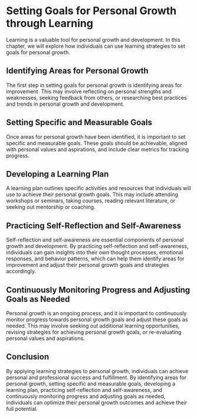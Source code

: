 Setting Goals for Personal Growth through Learning
==============================================================================================================

Learning is a valuable tool for personal growth and development. In this chapter, we will explore how individuals can use learning strategies to set goals for personal growth.

Identifying Areas for Personal Growth
-------------------------------------

The first step in setting goals for personal growth is identifying areas for improvement. This may involve reflecting on personal strengths and weaknesses, seeking feedback from others, or researching best practices and trends in personal growth and development.

Setting Specific and Measurable Goals
-------------------------------------

Once areas for personal growth have been identified, it is important to set specific and measurable goals. These goals should be achievable, aligned with personal values and aspirations, and include clear metrics for tracking progress.

Developing a Learning Plan
--------------------------

A learning plan outlines specific activities and resources that individuals will use to achieve their personal growth goals. This may include attending workshops or seminars, taking courses, reading relevant literature, or seeking out mentorship or coaching.

Practicing Self-Reflection and Self-Awareness
---------------------------------------------

Self-reflection and self-awareness are essential components of personal growth and development. By practicing self-reflection and self-awareness, individuals can gain insights into their own thought processes, emotional responses, and behavior patterns, which can help them identify areas for improvement and adjust their personal growth goals and strategies accordingly.

Continuously Monitoring Progress and Adjusting Goals as Needed
--------------------------------------------------------------

Personal growth is an ongoing process, and it is important to continuously monitor progress towards personal growth goals and adjust these goals as needed. This may involve seeking out additional learning opportunities, revising strategies for achieving personal growth goals, or re-evaluating personal values and aspirations.

Conclusion
----------

By applying learning strategies to personal growth, individuals can achieve personal and professional success and fulfillment. By identifying areas for personal growth, setting specific and measurable goals, developing a learning plan, practicing self-reflection and self-awareness, and continuously monitoring progress and adjusting goals as needed, individuals can optimize their personal growth outcomes and achieve their full potential.

